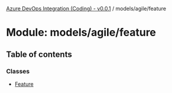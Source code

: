 [Azure DevOps Integration (Coding) - v0.0.1](../README.md) / models/agile/feature

# Module: models/agile/feature

## Table of contents

### Classes

- [Feature](../classes/models_agile_feature.Feature.md)
